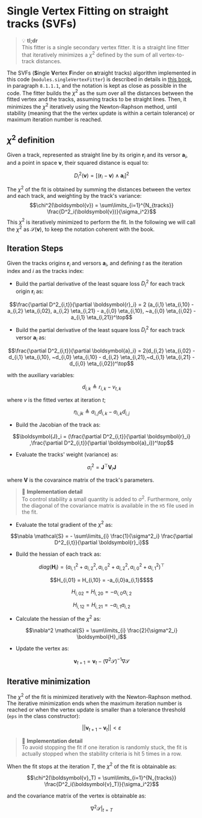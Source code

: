 # Single Vertex Fitting on straight tracks (SVFs)

> :bulb: **tl;dr** <br>
This fitter is a single secondary vertex fitter. It is a straight line fitter that iteratively minimizes a $\chi^2$ defined by the sum of all vertex-to-track distances.

The SVFs (**S**ingle **V**ertex **F**inder on **s**traight tracks) algorithm implemented in this code (`modules.singleVertexFitter`) is described in details in [this book](https://link.springer.com/book/10.1007/978-3-030-65771-0), in paragraph `8.1.1.1`, and the notation is kept as close as possible in the code. The fitter builds the $\chi^2$ as the sum over all the distances between the fitted vertex and the tracks, assuming tracks to be straight lines. Then, it minimizes the $\chi^2$ iteratively using the Newton-Raphson method, until stability (meaning that the the vertex update is within a certain tolerance) or maximum iteration number is reached.

## $\chi^2$ definition 
Given a track, represented as straight line by its origin $\boldsymbol{r}_i$ and its versor $\boldsymbol{a}_i$, and a point in space $\boldsymbol{v}$, their squared distance is equal to:

$$D^2_i(\boldsymbol{v}) = [(\boldsymbol{r}_i - \boldsymbol{v})\wedge \boldsymbol{a}_i]^2$$

The $\chi^2$ of the fit is obtained by summing the distances between the vertex and each track, and weighting by the track's variance:
$$\chi^2(\boldsymbol{v}) = \sum\limits_{i=1}^{N_{tracks}} \frac{D^2_i(\boldsymbol{v})}{\sigma_i^2}$$
This $\chi^2$ is iteratively minimized to perform the fit. In the following we will call the $\chi^2$ as $\mathcal{S}(\boldsymbol{v})$, to keep the notation coherent with the book.

## Iteration Steps
Given the tracks origins $\boldsymbol{r}_i$ and versors $\boldsymbol{a}_i$, and defining $t$ as the iteration index and $i$ as the tracks index:
- Build the partial derivative of the least square loss $D^2_i$ for each track origin $\boldsymbol{r}_i$ as:

```math
\frac{\partial D^2_{i,t}}{\partial \boldsymbol{r}_i} = 2 (a_{i,1} \eta_{i,10} - a_{i,2} \eta_{i,02}, a_{i,2} \eta_{i,21} - a_{i,0} \eta_{i,10}, ~a_{i,0} \eta_{i,02} - a_{i,1} \eta_{i,21})^\top
```

- Build the partial derivative of the least square loss $D^2_i$ for each track versor $\boldsymbol{a}_i$ as:

```math
\frac{\partial D^2_{i,t}}{\partial \boldsymbol{a}_i} = 2(d_{i,2} \eta_{i,02} - d_{i,1} \eta_{i,10}, ~d_{i,0} \eta_{i,10} - d_{i,2} \eta_{i,21},~d_{i,1} \eta_{i,21} - d_{i,0} \eta_{i,02})^\top
```

with the auxiliary variables:
```math
d_{i,k } \triangleq r_{i,k} - v_{t,k}
```
where $v$ is the fitted vertex at iteration $t$;
```math
\eta_{i,jk} \triangleq a_{i,j}d_{i,k} - a_{i,k}d_{i,j}
```

- Build the Jacobian of the track as:
```math
\boldsymbol{J}_i = (\frac{\partial D^2_{i,t}}{\partial \boldsymbol{r}_i} ,\frac{\partial D^2_{i,t}}{\partial \boldsymbol{a}_i})^\top
```

- Evaluate the tracks' weight (variance) as:
```math
\sigma^2_i = \boldsymbol{J}^\top \boldsymbol{V}_i \boldsymbol{J}
```
where $\boldsymbol{V}$ is the covaraince matrix of the track's parameters. 
> :memo: **Implementation detail** <br>
To control stability a small quantity is added to $\sigma^2$. Furthermore, only the diagonal of the covariance matrix is available in the `H5` file used in the fit.

- Evaluate the total gradient of the $\chi^2$ as:
```math
\nabla \mathcal{S} = - \sum\limits_{i} \frac{1}{\sigma^2_i} \frac{\partial D^2_{i,t}}{\partial \boldsymbol{r}_i}
```

- Build the hessian of each track as:
```math
diag(\boldsymbol{H}_i) = (a_{i,1}^2 + a_{i,2}^2,a_{i,0}^2 + a_{i,2}^2,a_{i,0}^2 + a_{i,1}^2)^\top
```
```math
H_{i,01} = H_{i,10} = -a_{i,0}a_{i,1}$$
```
```math
H_{i,02} = H_{i,20} = -a_{i,0}a_{i,2}
```
```math
H_{i,12} = H_{i,21} = -a_{i,1}a_{i,2}
```


- Calculate the hessian of the $\chi^2$ as:
```math
\nabla^2 \mathcal{S} = \sum\limits_{i} \frac{2}{\sigma^2_i} \boldsymbol{H}_i
```

- Update the vertex as:
```math
\boldsymbol{v}_{t+1} = \boldsymbol{v}_t - (\nabla^2 \mathcal{S})^{-1} \nabla \mathcal{S}
```

## Iterative minimization

The $\chi^2$ of the fit is minimized iteratively with the Newton-Raphson method. The iterative minimization ends when the maximum iteration number is reached or when the vertex update is smaller than a tolerance threshold (`eps` in the class constructor):
```math
||\boldsymbol{v}_{t+1} - \boldsymbol{v}_t||<\varepsilon
```

> :memo: **Implementation detail**<br>
To avoid stopping the fit if one iteration is randomly stuck, the fit is actually stopped when the stability criteria is hit 5 times in a row.

When the fit stops at the iteration $T$, the $\chi^2$ of the fit is obtainable as:
```math
\chi^2(\boldsymbol{v}_T) = \sum\limits_{i=1}^{N_{tracks}} \frac{D^2_i(\boldsymbol{v}_T)}{\sigma_i^2}
```
and the covariance matrix of the vertex is obtainable as:
```math
\left. \nabla^2 \mathcal{S}\right|_{t=T}
```

